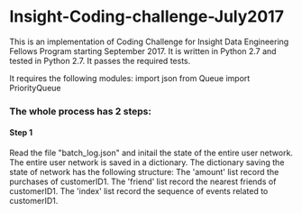# Insight-Coding-challenge-July2017

This is an implementation of Coding Challenge for Insight Data Engineering Fellows Program starting September 2017.
It is written in Python 2.7 and tested in Python 2.7. It passes the required tests.

It requires the following modules:
 import json
 from Queue import PriorityQueue
 
### The whole process has 2 steps:

#### Step 1
Read the file "batch_log.json" and initail the state of the entire user network.
The entire user network is saved in a dictionary.
The dictionary saving the state of network has the following structure: 
The 'amount' list record the purchases of customerID1. The 'friend' list record the nearest friends of customerID1. The 'index' list record the sequence of events related to customerID1.
